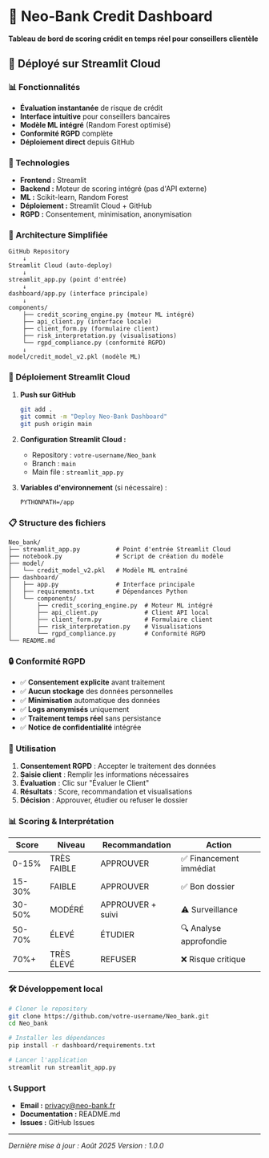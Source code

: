 # 🏦 Neo-Bank Credit Dashboard

**Tableau de bord de scoring crédit en temps réel pour conseillers clientèle**

## 🚀 Déployé sur Streamlit Cloud

### 📊 Fonctionnalités

- **Évaluation instantanée** de risque de crédit
- **Interface intuitive** pour conseillers bancaires  
- **Modèle ML intégré** (Random Forest optimisé)
- **Conformité RGPD** complète
- **Déploiement direct** depuis GitHub

### 🔧 Technologies

- **Frontend :** Streamlit
- **Backend :** Moteur de scoring intégré (pas d'API externe)
- **ML :** Scikit-learn, Random Forest
- **Déploiement :** Streamlit Cloud + GitHub
- **RGPD :** Consentement, minimisation, anonymisation

### 🎯 Architecture Simplifiée

```
GitHub Repository
    ↓
Streamlit Cloud (auto-deploy)
    ↓
streamlit_app.py (point d'entrée)
    ↓
dashboard/app.py (interface principale)
    ↓
components/
    ├── credit_scoring_engine.py (moteur ML intégré)
    ├── api_client.py (interface locale)
    ├── client_form.py (formulaire client)
    ├── risk_interpretation.py (visualisations)
    └── rgpd_compliance.py (conformité RGPD)
    ↓
model/credit_model_v2.pkl (modèle ML)
```

### 🚀 Déploiement Streamlit Cloud

1. **Push sur GitHub**
   ```bash
   git add .
   git commit -m "Deploy Neo-Bank Dashboard"
   git push origin main
   ```

2. **Configuration Streamlit Cloud :**
   - Repository : `votre-username/Neo_bank`
   - Branch : `main`
   - Main file : `streamlit_app.py`

3. **Variables d'environnement** (si nécessaire) :
   ```
   PYTHONPATH=/app
   ```

### 📋 Structure des fichiers

```
Neo_bank/
├── streamlit_app.py          # Point d'entrée Streamlit Cloud
├── notebook.py               # Script de création du modèle
├── model/
│   └── credit_model_v2.pkl   # Modèle ML entraîné
├── dashboard/
│   ├── app.py                # Interface principale
│   ├── requirements.txt      # Dépendances Python
│   └── components/
│       ├── credit_scoring_engine.py  # Moteur ML intégré
│       ├── api_client.py             # Client API local
│       ├── client_form.py            # Formulaire client
│       ├── risk_interpretation.py    # Visualisations
│       └── rgpd_compliance.py        # Conformité RGPD
└── README.md
```

### 🔒 Conformité RGPD

- ✅ **Consentement explicite** avant traitement
- ✅ **Aucun stockage** des données personnelles
- ✅ **Minimisation** automatique des données
- ✅ **Logs anonymisés** uniquement
- ✅ **Traitement temps réel** sans persistance
- ✅ **Notice de confidentialité** intégrée

### 🎯 Utilisation

1. **Consentement RGPD** : Accepter le traitement des données
2. **Saisie client** : Remplir les informations nécessaires
3. **Évaluation** : Clic sur "Évaluer le Client"  
4. **Résultats** : Score, recommandation et visualisations
5. **Décision** : Approuver, étudier ou refuser le dossier

### 📊 Scoring & Interprétation

| Score | Niveau | Recommandation | Action |
|-------|---------|----------------|---------|
| 0-15% | TRÈS FAIBLE | APPROUVER | ✅ Financement immédiat |
| 15-30% | FAIBLE | APPROUVER | ✅ Bon dossier |
| 30-50% | MODÉRÉ | APPROUVER + suivi | ⚠️ Surveillance |
| 50-70% | ÉLEVÉ | ÉTUDIER | 🔍 Analyse approfondie |
| 70%+ | TRÈS ÉLEVÉ | REFUSER | ❌ Risque critique |

### 🛠️ Développement local

```bash
# Cloner le repository
git clone https://github.com/votre-username/Neo_bank.git
cd Neo_bank

# Installer les dépendances
pip install -r dashboard/requirements.txt

# Lancer l'application
streamlit run streamlit_app.py
```

### 📞 Support

- **Email :** privacy@neo-bank.fr
- **Documentation :** README.md
- **Issues :** GitHub Issues

---
*Dernière mise à jour : Août 2025*
*Version : 1.0.0*